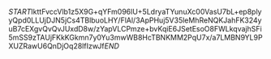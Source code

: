 $START$IkttFvccVlb1z5X9G+qYFm096lU+5LdryaTYunuXc00VasU7bL+ep8plyyQpd0LLUjDJN5jCs4TBlbuoLHY/FlAl/3ApPHuj5V35leMhReNQKJahFK324yuB7cEXgvQvQvJUxdD8w/zYapVLCPmze+bvKqiE6JSetEsoO8FWLkqvajhSFi5mSS9zTAUjFKkKGkmn7y0Yu3mwWB8HcTBNKMM2PqU7x/a7LMBN9YL9PXUZRawU6QnDjOq28lfIzwJf$END$